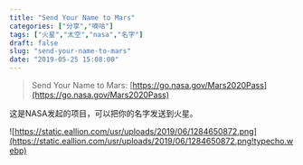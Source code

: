 ```yaml
---
title: "Send Your Name to Mars"
categories: ["分享","嘀咕"]
tags: ["火星","太空","nasa","名字"]
draft: false
slug: "send-your-name-to-mars"
date: "2019-05-25 15:08:00"
---
```


> Send Your Name to Mars: [https://go.nasa.gov/Mars2020Pass](https://go.nasa.gov/Mars2020Pass)  

这是NASA发起的项目，可以把你的名字发送到火星。

![https://static.eallion.com/usr/uploads/2019/06/1284650872.png](https://static.eallion.com/usr/uploads/2019/06/1284650872.png!typecho.webp)
